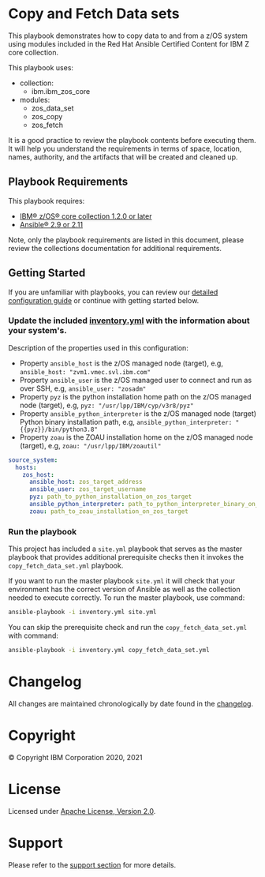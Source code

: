 # Copy and Fetch Data sets
This playbook demonstrates how to copy data to and from a z/OS system
using modules included in the Red Hat Ansible Certified Content for IBM Z
core collection.

This playbook uses:
  - collection:
    - ibm.ibm_zos_core
  - modules:
    - zos_data_set
    - zos_copy
    - zos_fetch

It is a good practice to review the playbook contents before executing
them. It will help you understand the requirements in terms of space, location,
names, authority, and the artifacts that will be created and cleaned up.

## Playbook Requirements
This playbook requires:

- [IBM® z/OS® core collection 1.2.0 or later](https://galaxy.ansible.com/ibm/ibm_zos_core)
- [Ansible® 2.9 or 2.11](https://docs.ansible.com/ansible/latest/installation_guide/intro_installation.html)

Note, only the playbook requirements are listed in this document, please review
the collections documentation for additional requirements.

## Getting Started
If you are unfamiliar with playbooks, you can review our
[detailed configuration guide](../../../docs/share/configuration_guide.md) or
continue with getting started below.

### Update the included [inventory.yml](inventory.yml) with the information about your system's.
Description of the properties used in this configuration:
* Property `ansible_host` is the z/OS managed node (target), e.g, `ansible_host: "zvm1.vmec.svl.ibm.com"`
* Property `ansible_user` is the z/OS managed user to connect and run as over SSH,  e.g, `ansible_user: "zosadm"`
* Property `pyz` is the python installation home path on the z/OS managed node (target), e.g, `pyz: "/usr/lpp/IBM/cyp/v3r8/pyz"`
* Property `ansible_python_interpreter` is the z/OS managed node (target) Python binary installation path,
  e.g, `ansible_python_interpreter: "{{pyz}}/bin/python3.8"`
* Property `zoau` is the ZOAU installation home on the z/OS managed node (target), e.g, `zoau: "/usr/lpp/IBM/zoautil"`

```yaml
source_system:
  hosts:
    zos_host:
      ansible_host: zos_target_address
      ansible_user: zos_target_username
      pyz: path_to_python_installation_on_zos_target
      ansible_python_interpreter: path_to_python_interpreter_binary_on_zos_target
      zoau: path_to_zoau_installation_on_zos_target
```

### Run the playbook
This project has included a `site.yml` playbook that serves as the master playbook
that provides additional prerequisite checks then it invokes the `copy_fetch_data_set.yml`
playbook.

If you want to run the master playbook `site.yml` it will check that your environment
has the correct version of Ansible as well as the collection needed to execute
correctly. To run the master playbook, use command:

```bash
ansible-playbook -i inventory.yml site.yml
```

You can skip the prerequisite check and run the `copy_fetch_data_set.yml` with
command:

```bash
ansible-playbook -i inventory.yml copy_fetch_data_set.yml
```

# Changelog
All changes are maintained chronologically by date found in the
[changelog](changelog.yml).

# Copyright
© Copyright IBM Corporation 2020, 2021

# License
Licensed under [Apache License,
Version 2.0](https://opensource.org/licenses/Apache-2.0).

# Support
Please refer to the [support section](../../../README.md#support) for more
details.